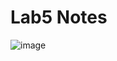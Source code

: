 # Lab5 Notes
![image](https://user-images.githubusercontent.com/119612451/205132595-0587ab99-b0ee-49de-a21e-213796b6a890.png)
